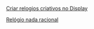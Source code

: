 [Criar relogios criativos no Display](https://www.amazon.com/s?k=math+clock&ref=nb_sb_noss_1)

[Relógio nada racional]( https://twitter.com/fermatslibrary/status/1245704543998001153)
